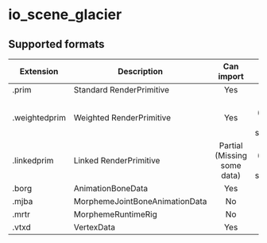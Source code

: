 # io_scene_glacier

## Supported formats
| Extension 	| Description 						| Can import 					| Can export 					|
|---------------|-----------------------------------|:-----------------------------:|:-----------------------------:|
| .prim			| Standard RenderPrimitive			| Yes							| Yes							|
| .weightedprim	| Weighted RenderPrimitive			| Yes							| Partial (Exports to standard)	|
| .linkedprim	| Linked RenderPrimitive			| Partial (Missing some data)	| Partial (Exports to standard)	|
| .borg			| AnimationBoneData 				| Yes							| No							|
| .mjba			| MorphemeJointBoneAnimationData	| No							| No							|
| .mrtr			| MorphemeRuntimeRig				| No							| No							|
| .vtxd			| VertexData						| Yes							| No							|